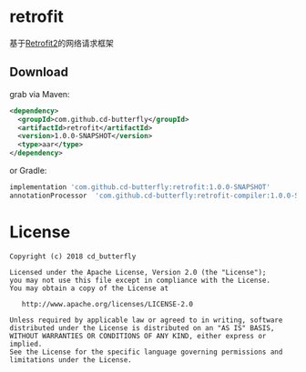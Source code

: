 retrofit 
========

基于[Retrofit2][1]的网络请求框架 

Download
--------

grab via Maven:
```xml
<dependency>
  <groupId>com.github.cd-butterfly</groupId>
  <artifactId>retrofit</artifactId>
  <version>1.0.0-SNAPSHOT</version>
  <type>aar</type>
</dependency>
```
or Gradle:
```groovy
implementation 'com.github.cd-butterfly:retrofit:1.0.0-SNAPSHOT'
annotationProcessor  'com.github.cd-butterfly:retrofit-compiler:1.0.0-SNAPSHOT'
```

License
=======

    Copyright (c) 2018 cd_butterfly
    
    Licensed under the Apache License, Version 2.0 (the "License");
    you may not use this file except in compliance with the License.
    You may obtain a copy of the License at

       http://www.apache.org/licenses/LICENSE-2.0

    Unless required by applicable law or agreed to in writing, software
    distributed under the License is distributed on an "AS IS" BASIS,
    WITHOUT WARRANTIES OR CONDITIONS OF ANY KIND, either express or implied.
    See the License for the specific language governing permissions and
    limitations under the License.

[1]: https://square.github.io/retrofit/
